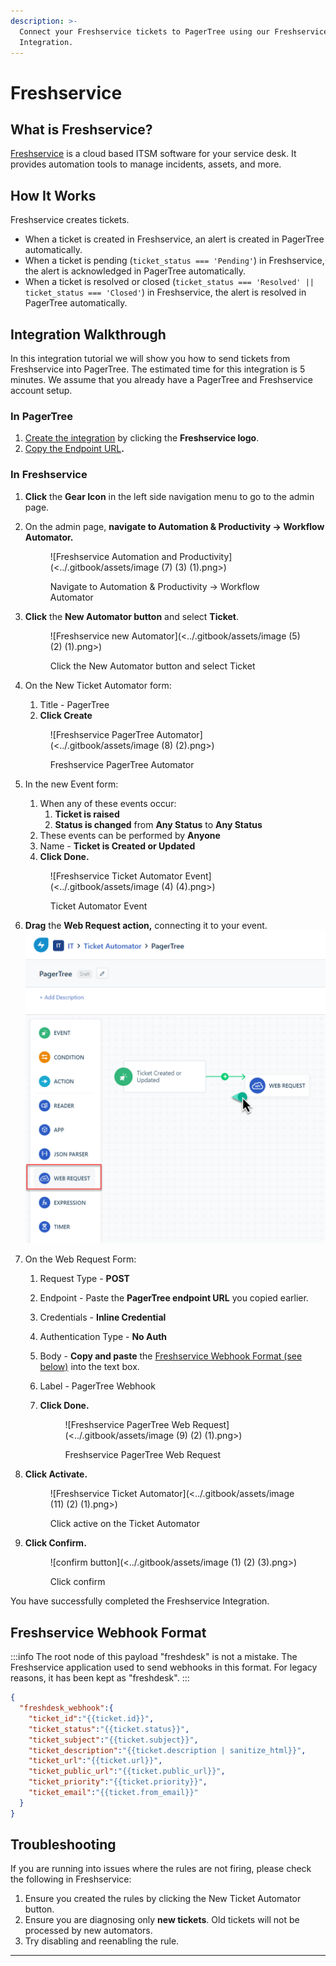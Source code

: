 ```yaml
---
description: >-
  Connect your Freshservice tickets to PagerTree using our Freshservice
  Integration.
---
```


# Freshservice

## What is Freshservice?

[Freshservice](https://freshservice.com/) is a cloud based ITSM software for your service desk. It provides automation tools to manage incidents, assets, and more.

## How It Works

Freshservice creates tickets.

* When a ticket is created in Freshservice, an alert is created in PagerTree automatically.
* When a ticket is pending (`ticket_status === 'Pending'`) in Freshservice, the alert is acknowledged in PagerTree automatically.
* When a ticket is resolved or closed (`ticket_status === 'Resolved' || ticket_status === 'Closed'`) in Freshservice, the alert is resolved in PagerTree automatically.

## Integration Walkthrough

In this integration tutorial we will show you how to send tickets from Freshservice into PagerTree. The estimated time for this integration is 5 minutes. We assume that you already have a PagerTree and Freshservice account setup.

### In PagerTree

1. [Create the integration](introduction.md#create-an-integration) by clicking the **Freshservice logo**.
2. [Copy the Endpoint URL](introduction.md#copy-the-endpoint-url)**.**

### **In Freshservice**

1. **Click** the **Gear Icon** in the left side navigation menu to go to the admin page.
2.  On the admin page, **navigate to Automation & Productivity -> Workflow Automator.**

    <figure>![Freshservice Automation and Productivity](<../.gitbook/assets/image (7) (3) (1).png>)<figcaption><p>Navigate to Automation &#x26; Productivity -> Workflow Automator</p></figcaption></figure>
3.  **Click** the **New Automator button** and select **Ticket**.

    <figure>![Freshservice new Automator](<../.gitbook/assets/image (5) (2) (1).png>)<figcaption><p>Click the New Automator button and select Ticket</p></figcaption></figure>
4.  On the New Ticket Automator form:

    1. Title - PagerTree
    2. **Click Create**

    <figure>![Freshservice PagerTree Automator](<../.gitbook/assets/image (8) (2).png>)<figcaption><p>Freshservice PagerTree Automator</p></figcaption></figure>
5.  In the new Event form:

    1. When any of these events occur:
       1. **Ticket is raised**
       2. **Status is changed** from **Any Status** to **Any Status**
    2. These events can be performed by **Anyone**
    3. Name - **Ticket is Created or Updated**
    4. **Click Done.**

    <figure>![Freshservice Ticket Automator Event](<../.gitbook/assets/image (4) (4).png>)<figcaption><p>Ticket Automator Event</p></figcaption></figure>
6. **Drag** the **Web Request action,** connecting it to your event. ![Freshservice web request](<../.gitbook/assets/image (13) (2) (1).png>)
7. On the Web Request Form:
   1. Request Type - **POST**
   2. Endpoint - Paste the **PagerTree endpoint URL** you copied earlier.
   3. Credentials - **Inline Credential**
   4. Authentication Type - **No Auth**
   5. Body - **Copy and paste** the [Freshservice Webhook Format (see below)](freshservice.md#freshservice-webhook-format) into the text box.
   6. Label - PagerTree Webhook
   7.  **Click Done.**

       <figure>![Freshservice PagerTree Web Request](<../.gitbook/assets/image (9) (2) (1).png>)<figcaption><p>Freshservice PagerTree Web Request</p></figcaption></figure>
8.  **Click Activate.**

    <figure>![Freshservice Ticket Automator](<../.gitbook/assets/image (11) (2) (1).png>)<figcaption><p>Click active on the Ticket Automator</p></figcaption></figure>
9.  **Click Confirm.**

    <figure>![confirm button](<../.gitbook/assets/image (1) (2) (3).png>)<figcaption><p>Click confirm</p></figcaption></figure>

You have successfully completed the Freshservice Integration.

## Freshservice Webhook Format

:::info
The root node of this payload "freshdesk" is not a mistake. The Freshservice application used to send webhooks in this format. For legacy reasons, it has been kept as "freshdesk".
:::

```json
{
  "freshdesk_webhook":{
    "ticket_id":"{{ticket.id}}",
    "ticket_status":"{{ticket.status}}",
    "ticket_subject":"{{ticket.subject}}",
    "ticket_description":"{{ticket.description | sanitize_html}}",
    "ticket_url":"{{ticket.url}}",
    "ticket_public_url":"{{ticket.public_url}}",
    "ticket_priority":"{{ticket.priority}}",
    "ticket_email":"{{ticket.from_email}}"
  }
}
```

## Troubleshooting

If you are running into issues where the rules are not firing, please check the following in Freshservice:

1. Ensure you created the rules by clicking the New Ticket Automator button.
2. Ensure you are diagnosing only **new tickets**. Old tickets will not be processed by new automators.
3. Try disabling and reenabling the rule.

***
